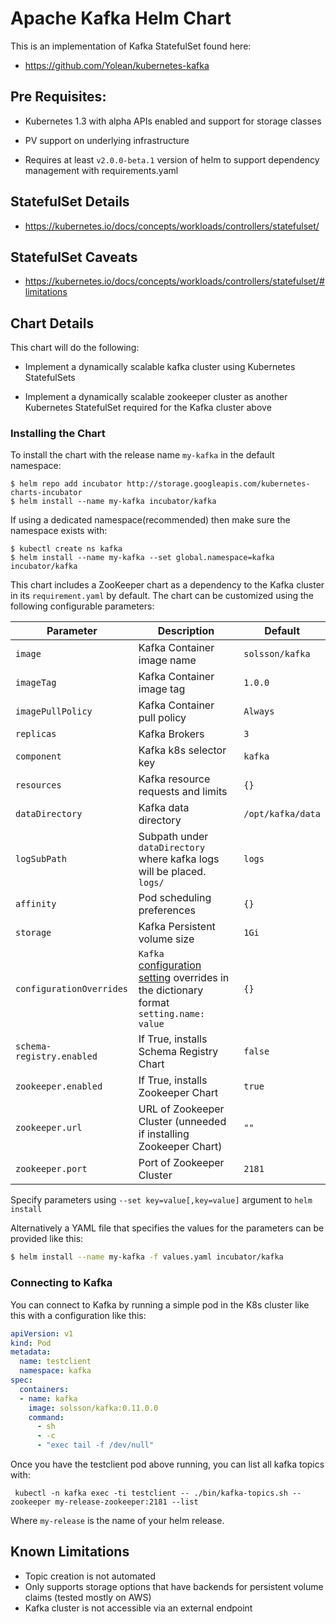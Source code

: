 # Apache Kafka Helm Chart

This is an implementation of Kafka StatefulSet found here:

 * https://github.com/Yolean/kubernetes-kafka

## Pre Requisites:

* Kubernetes 1.3 with alpha APIs enabled and support for storage classes

* PV support on underlying infrastructure

* Requires at least `v2.0.0-beta.1` version of helm to support
  dependency management with requirements.yaml

## StatefulSet Details

* https://kubernetes.io/docs/concepts/workloads/controllers/statefulset/

## StatefulSet Caveats

* https://kubernetes.io/docs/concepts/workloads/controllers/statefulset/#limitations

## Chart Details

This chart will do the following:

* Implement a dynamically scalable kafka cluster using Kubernetes StatefulSets

* Implement a dynamically scalable zookeeper cluster as another Kubernetes StatefulSet required for the Kafka cluster above

### Installing the Chart

To install the chart with the release name `my-kafka` in the default
namespace:

```
$ helm repo add incubator http://storage.googleapis.com/kubernetes-charts-incubator
$ helm install --name my-kafka incubator/kafka
```

If using a dedicated namespace(recommended) then make sure the namespace
exists with:

```
$ kubectl create ns kafka
$ helm install --name my-kafka --set global.namespace=kafka incubator/kafka
```

This chart includes a ZooKeeper chart as a dependency to the Kafka
cluster in its `requirement.yaml` by default. The chart can be customized using the
following configurable parameters:

| Parameter                      | Description                                                                                                                                      | Default                                                    |
| ------------------------------ | ------------------------------------------------------------------------------------------------------------------------------------------------ | ---------------------------------------------------------- |
| `image`                        | Kafka Container image name                                                                                                                       | `solsson/kafka`                                            |
| `imageTag`                     | Kafka Container image tag                                                                                                                        | `1.0.0`                                                    |
| `imagePullPolicy`              | Kafka Container pull policy                                                                                                                      | `Always`                                                   |
| `replicas`                     | Kafka Brokers                                                                                                                                    | `3`                                                        |
| `component`                    | Kafka k8s selector key                                                                                                                           | `kafka`                                                    |
| `resources`                    | Kafka resource requests and limits                                                                                                               | `{}`                                                       |
| `dataDirectory`                | Kafka data directory                                                                                                                             | `/opt/kafka/data`                                          |
| `logSubPath`                   | Subpath under `dataDirectory` where kafka logs will be placed. `logs/`                                                                           | `logs`                                                     |
| `affinity`                     | Pod scheduling preferences                                                                                                                       | `{}`                                                       |
| `storage`                      | Kafka Persistent volume size                                                                                                                     | `1Gi`                                                      |
| `configurationOverrides`       | `Kafka ` [configuration setting](https://kafka.apache.org/documentation/#brokerconfigs) overrides in the dictionary format `setting.name: value` | `{}`                                                       |
| `schema-registry.enabled`      | If True, installs Schema Registry Chart                                                                                                          | `false`                                                    |
| `zookeeper.enabled`            | If True, installs Zookeeper Chart                                                                                                                | `true`                                                     |
| `zookeeper.url`                | URL of Zookeeper Cluster (unneeded if installing Zookeeper Chart)                                                                                | `""`                                                       |
| `zookeeper.port`               | Port of Zookeeper Cluster                                                                                                                        | `2181`                                                     |

Specify parameters using `--set key=value[,key=value]` argument to `helm install`

Alternatively a YAML file that specifies the values for the parameters can be provided like this:

```bash
$ helm install --name my-kafka -f values.yaml incubator/kafka
```

### Connecting to Kafka

You can connect to Kafka by running a simple pod in the K8s cluster like this with a configuration like this:

```yaml
apiVersion: v1
kind: Pod
metadata:
  name: testclient
  namespace: kafka
spec:
  containers:
  - name: kafka
    image: solsson/kafka:0.11.0.0
    command:
      - sh
      - -c
      - "exec tail -f /dev/null"
```

Once you have the testclient pod above running, you can list all kafka
topics with:

` kubectl -n kafka exec -ti testclient -- ./bin/kafka-topics.sh --zookeeper
my-release-zookeeper:2181 --list`

Where `my-release` is the name of your helm release.

## Known Limitations

* Topic creation is not automated
* Only supports storage options that have backends for persistent volume claims (tested mostly on AWS)
* Kafka cluster is not accessible via an external endpoint
